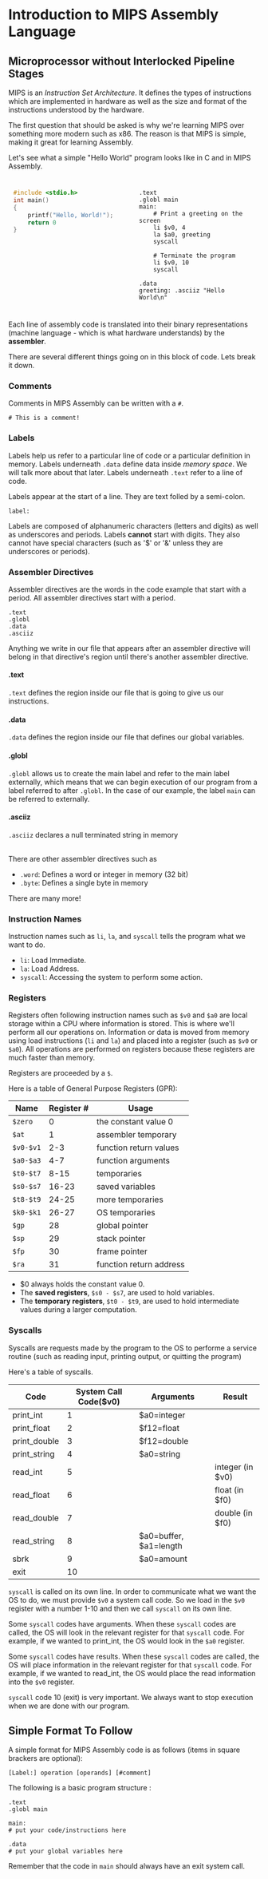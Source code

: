 # Introduction to MIPS Assembly Language
## Microprocessor without Interlocked Pipeline Stages

MIPS is an *Instruction Set Architecture*. It defines the types of instructions which are implemented in hardware as well as the size and format of the instructions understood by the hardware.

The first question that should be asked is why we're learning MIPS over something more modern such as x86. The reason is that MIPS is simple, making it great for learning Assembly.

Let's see what a simple "Hello World" program looks like in C and in MIPS Assembly.

<div style="display: flex;">
  <div style="flex: 50%; padding: 10px; overflow: hidden;">

```C
#include <stdio.h>
int main()
{
    printf("Hello, World!");
    return 0
}
```
  </div>
  <div style="flex: 50%; padding: 10px; overflow: hidden;">

```assembly
.text
.globl main
main:	
	# Print a greeting on the screen
	li $v0, 4
	la $a0, greeting
	syscall
	
	# Terminate the program
	li $v0, 10
	syscall
	
.data
greeting: .asciiz "Hello World\n"
```
  </div>
</div>

Each line of assembly code is translated into their binary representations (machine language - which is what hardware understands) by the **assembler**. 

There are several different things going on in this block of code. Lets break it down.

### Comments
Comments in MIPS Assembly can be written with a `#`.
```assembly
# This is a comment!
```

### Labels
Labels help us refer to a particular line of code or a particular definition in memory. Labels underneath `.data` define data inside *memory space*. We will talk more about that later. Labels underneath `.text` refer to a line of code.

Labels appear at the start of a line. They are text folled by a semi-colon.
```assembly
label:
```
Labels are composed of alphanumeric characters (letters and digits) as well as underscores and periods. Labels **cannot** start with digits. They also cannot have special characters (such as '$' or '&' unless they are underscores or periods).

### Assembler Directives
Assembler directives are the words in the code example that start with a period. All assembler directives start with a period. 
```assembly
.text
.globl
.data
.asciiz
```
Anything we write in our file that appears after an assembler directive will belong in that directive's region until there's another assembler directive.

#### .text
`.text` defines the region inside our file that is going to give us our instructions.

#### .data
`.data` defines the region inside our file that defines our global variables.

#### .globl
`.globl` allows us to create the main label and refer to the main label externally, which means that we can begin execution of our program from a label referred to after `.globl`. In the case of our example, the label `main` can be referred to externally.

#### .asciiz
`.asciiz` declares a null terminated string in memory
<br>
<br>

There are other assembler directives such as
- `.word`: Defines a word or integer in memory (32 bit)
- `.byte`: Defines a single byte in memory

There are many more!

### Instruction Names
Instruction names such as `li`, `la`, and `syscall` tells the program what we want to do. 
- `li`: Load Immediate. 
- `la`: Load Address.
- `syscall`: Accessing the system to perform some action.

### Registers 
Registers often following instruction names such as `$v0` and `$a0` are local storage within a CPU where information is stored. This is where we'll perform all our operations on. Information or data is moved from memory using load instructions (`li` and `la`) and placed into a register (such as `$v0` or `$a0`). All operations are performed on registers because these registers are much faster than memory.

Registers are proceeded by a `$`.

Here is a table of General Purpose Registers (GPR):

| Name     | Register # | Usage                  |
|----------|------------|------------------------|
| `$zero`  | 0          | the constant value 0   |
| `$at`    | 1          | assembler temporary     |
| `$v0-$v1`| 2-3        | function return values |
| `$a0-$a3`| 4-7        | function arguments      |
| `$t0-$t7`| 8-15       | temporaries            |
| `$s0-$s7`| 16-23      | saved variables         |
| `$t8-$t9`| 24-25      | more temporaries       |
| `$k0-$k1`| 26-27      | OS temporaries         |
| `$gp`    | 28         | global pointer          |
| `$sp`    | 29         | stack pointer           |
| `$fp`    | 30         | frame pointer           |
| `$ra`    | 31         | function return address |

- $0 always holds the constant value 0.
- The **saved registers**, `$s0 - $s7`, are used to hold variables.
- The **temporary registers**, `$t0 - $t9`, are used to hold intermediate values during a larger computation.

### Syscalls
Syscalls are requests made by the program to the OS to performe a service routine (such as reading input, printing output, or quitting the program)

Here's a table of syscalls.

| Code         | System Call Code($v0) | Arguments                 | Result                 |
|--------------|-------|---------------------------|------------------------|
| print_int    | 1     | $a0=integer               |                        |
| print_float  | 2     | $f12=float                |                        |
| print_double | 3     | $f12=double               |                        |
| print_string | 4     | $a0=string                |                        |
| read_int     | 5     |                           | integer (in $v0)       |
| read_float   | 6     |                           | float (in $f0)         |
| read_double  | 7     |                           | double (in $f0)        |
| read_string  | 8     | $a0=buffer, $a1=length    |                        |
| sbrk         | 9     | $a0=amount                |                        |
| exit         | 10    |                           |                        |

`syscall` is called on its own line. In order to communicate what we want the OS to do, we must provide `$v0` a system call code. So we load in the `$v0` register with a number 1-10 and then we call `syscall` on its own line.

Some `syscall` codes have arguments. When these `syscall` codes are called, the OS will look in the relevant register for that `syscall` code. For example, if we wanted to print_int, the OS would look in the `$a0` register.

Some `syscall` codes have results. When these `syscall` codes are called, the OS will place information in the relevant register for that `syscall` code. For example, if we wanted to read_int, the OS would place the read information into the `$v0` register.

`syscall` code 10 (exit) is very important. We always want to stop execution when we are done with our program.

## Simple Format To Follow
A simple format for MIPS Assembly code is as follows (items in square brackers are optional):
```
[Label:] operation [operands] [#comment]
```

The following is a basic program structure :

```assembly
.text
.globl main

main:
# put your code/instructions here

.data
# put your global variables here
```
Remember that the code in `main` should always have an exit system call.
